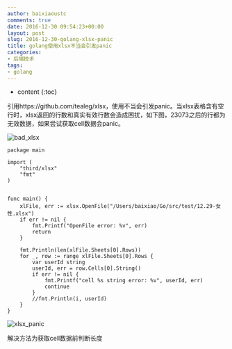 ```yaml
---
author: baixiaoustc
comments: true
date: 2016-12-30 09:54:23+00:00
layout: post
slug: 2016-12-30-golang-xlsx-panic
title: golang使用xlsx不当会引发panic
categories:
- 后端技术
tags:
- golang
---
```


* content 
{:toc}



引用https://github.com/tealeg/xlsx，使用不当会引发panic。当xlsx表格含有空行时，xlsx返回的行数和真实有效行数会造成困扰，如下图，23073之后的行都为无效数据，如果尝试获取cell数据会panic。

![bad_xlsx](http://oiz85bhef.bkt.clouddn.com/image/bad_xlsx.png)

	package main
	
	import (
		"third/xlsx"
		"fmt"
	)
	
	
	func main() {
		xlFile, err := xlsx.OpenFile("/Users/baixiao/Go/src/test/12.29-女性.xlsx")
		if err != nil {
			fmt.Printf("OpenFile error: %v", err)
			return
		}
	
		fmt.Println(len(xlFile.Sheets[0].Rows))
		for _, row := range xlFile.Sheets[0].Rows {
			var userId string
			userId, err = row.Cells[0].String()
			if err != nil {
				fmt.Printf("cell %s string error: %v", userId, err)
				continue
			}
			//fmt.Println(i, userId)
		}
	}
	
![xlsx_panic](http://oiz85bhef.bkt.clouddn.com/image/xlsx_panic.png)	

解决方法为获取cell数据前判断长度